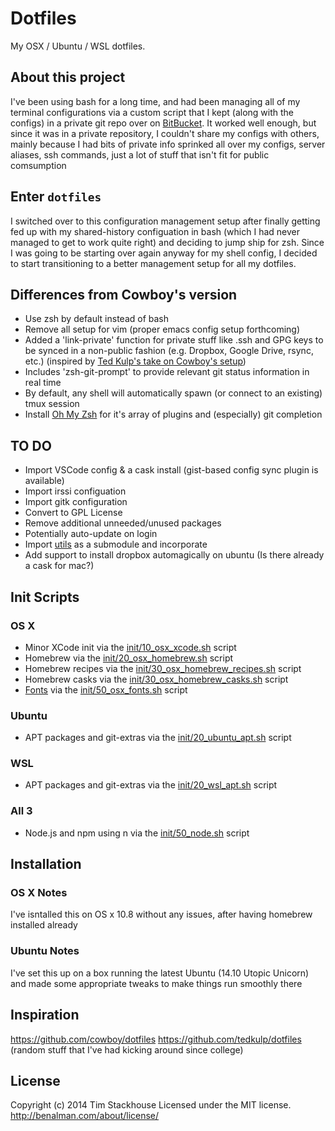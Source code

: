 # Dotfiles

My OSX / Ubuntu / WSL dotfiles.

## About this project

I've been using bash for a long time, and had been managing all of my terminal configurations via a custom script that I kept (along with the configs) in a private git repo over on [BitBucket](http://www.bitbucket.org/).  It worked well enough, but since it was in a private repository, I couldn't share my configs with others, mainly because I had bits of private info sprinked all over my configs, server aliases, ssh commands, just a lot of stuff that isn't fit for public comsumption

## Enter `dotfiles`

I switched over to this configuration management setup after finally getting fed up with my shared-history configuation in bash (which I had never managed to get to work quite right) and deciding to jump ship for zsh.  Since I was going to be starting over again anyway for my shell config, I decided to start transitioning to a better management setup for all my dotfiles.

## Differences from Cowboy's version

* Use zsh by default instead of bash
* Remove all setup for vim (proper emacs config setup forthcoming)
* Added a 'link-private' function for private stuff like .ssh and GPG keys to be synced in a non-public fashion (e.g. Dropbox, Google Drive, rsync, etc.) (inspired by [Ted Kulp's take on Cowboy's setup](https://github.com/tedkulp/dotfiles))
* Includes 'zsh-git-prompt' to provide relevant git status information in real time
* By default, any shell will automatically spawn (or connect to an existing) tmux session
* Install [Oh My Zsh](http://ohmyz.sh/) for it's array of plugins and (especially) git completion

## TO DO

* Import VSCode config & a cask install (gist-based config sync plugin is available)
* Import irssi configuation
* Import gitk configuration
* Convert to GPL License
* Remove additional unneeded/unused packages
* Potentially auto-update on login
* Import [utils](https://github.com/tstackhouse/utils) as a submodule and incorporate
* Add support to install dropbox automagically on ubuntu (Is there already a cask for mac?)

## Init Scripts

### OS X

* Minor XCode init via the [init/10_osx_xcode.sh](init/10_osx_xcode.sh) script
* Homebrew via the [init/20_osx_homebrew.sh](init/20_osx_homebrew.sh) script
* Homebrew recipes via the [init/30_osx_homebrew_recipes.sh](init/30_osx_homebrew_recipes.sh) script
* Homebrew casks via the [init/30_osx_homebrew_casks.sh](init/30_osx_homebrew_casks.sh) script
* [Fonts](/cowboy/dotfiles/tree/master/conf/osx/fonts) via the [init/50_osx_fonts.sh](init/50_osx_fonts.sh) script

### Ubuntu

* APT packages and git-extras via the [init/20_ubuntu_apt.sh](init/20_ubuntu_apt.sh) script

### WSL

* APT packages and git-extras via the [init/20_wsl_apt.sh](init/20_wsl_apt.sh) script

### All 3

* Node.js and npm using n via the [init/50_node.sh](init/50_node.sh) script

## Installation

### OS X Notes

I've isntalled this on OS x 10.8 without any issues, after having homebrew installed already

### Ubuntu Notes

I've set this up on a box running the latest Ubuntu (14.10 Utopic Unicorn) and made some appropriate tweaks to make things run smoothly there

## Inspiration
<https://github.com/cowboy/dotfiles>
<https://github.com/tedkulp/dotfiles>
(random stuff that I've had kicking around since college)

## License
Copyright (c) 2014 Tim Stackhouse
Licensed under the MIT license.
<http://benalman.com/about/license/>
